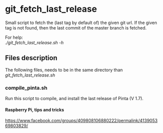 # git_fetch_last_release

Small script to fetch the (last tag by default of) the given git url.
If the given tag is not found, then the last commit of the master branch is fetched.

For help:  
*./git_fetch_last_release.sh -h*

## Files description

The following files, needs to be in the same directory than   *git_fetch_last_release.sh*

### compile_pinta.sh

Run this script to compile, and install the last release of Pinta (V 1.7).

#### Raspberry Pi, tips and tricks

https://www.facebook.com/groups/409808106880222/permalink/413905369803829/
